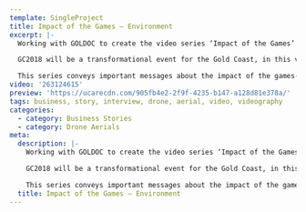 ```yaml
---
template: SingleProject
title: Impact of the Games – Environment
excerpt: |-
  Working with GOLDOC to create the video series ‘Impact of the Games’ – In this video Jess Skarratt explains Environmental Impact of the GC2018 Commonwealth Games.

  GC2018 will be a transformational event for the Gold Coast, in this video Jess Skarratt explores the sustainability initiatives that have been put into place to manage the environmental impact of the games including  – banning all plastic drinking straws, helium balloons and plastic bags PLUS introducing water re-fill stations throughout the Gold Coast and planting 360 plants.

  This series conveys important messages about the impact of the games- make sure to watch Video 2 – Local Business and Communities and Video 3 – Future And Legacy
video: '263124615'
preview: 'https://ucarecdn.com/905fb4e2-2f9f-4235-b147-a128d81e378a/'
tags: business, story, interview, drone, aerial, video, videography
categories:
  - category: Business Stories
  - category: Drone Aerials
meta:
  description: |-
    Working with GOLDOC to create the video series ‘Impact of the Games’ – In this video Jess Skarratt explains Environmental Impact of the GC2018 Commonwealth Games.

    GC2018 will be a transformational event for the Gold Coast, in this video Jess Skarratt explores the sustainability initiatives that have been put into place to manage the environmental impact of the games including  – banning all plastic drinking straws, helium balloons and plastic bags PLUS introducing water re-fill stations throughout the Gold Coast and planting 360 plants.

    This series conveys important messages about the impact of the games- make sure to watch Video 2 – Local Business and Communities and Video 3 – Future And Legacy
  title: Impact of the Games – Environment
---
```

